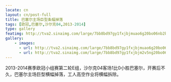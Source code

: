 ```yaml
---
locate: cn
layout: cn/post-full
title: 巴塞尔主场巨型条幅掉落
tags: [欧冠,巴塞尔,沙尔克04,2013-2014]
type: gallery
featimg: http://tva2.sinaimg.com/large/7bb8bd97gy1fxjbjmuao6g20bo06nb2b.gif
gallery:
    - images:
      - url: http://tva2.sinaimg.com/large/7bb8bd97gy1fxjbjmuao6g20bo06nb2b.gif
      - url: http://tva2.sinaimg.com/large/7bb8bd97gy1fxjbjm2v5ng20bo06ne83.gif
---
```


2013-2014赛季欧冠小组赛第二轮E组，沙尔克04客场1比0小胜巴塞尔，开赛后不久，巴塞尔主场巨型横幅掉落，工人高空作业将横幅拆除。